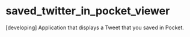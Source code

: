 # saved_twitter_in_pocket_viewer
[developing] Application that displays a Tweet that you saved in Pocket.
